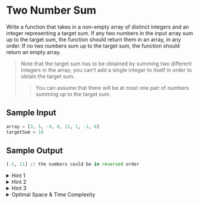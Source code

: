 # Two Number Sum

Write a function that takes in a non-empty array of distinct integers and an integer representing a target sum. If any two numbers in the input array sum up to the target sum, the function should return them in an array, in any order. If no two numbers sum up to the target sum, the function should return an empty array.

> Note that the target sum has to be obtained by summing two different integers in the array; you can't add a single integer to itself in order to obtain the target sum.
>>You can assume that there will be at most one pair of numbers summing up to the target sum.

## Sample Input
```python
array = [3, 5, -4, 8, 11, 1, -1, 6]
targetSum = 10
```

## Sample Output
```python
[-1, 11] // the numbers could be in reversed order
```

<details>
  <summary>Hint 1</summary>
  
  Try using two for loops to sum all possible pairs of numbers in the input array. What are the time and space implications of this approach?
</details>

<details>
  <summary>Hint 2</summary>
  
  Realize that for every number X in the input array, you are essentially trying to find a corresponding number Y such that X + Y = targetSum. With two variables in this equation known to you, it shouldn't be hard to solve for Y.
</details>

<details>
  <summary>Hint 3</summary>
  
  Try storing every number in a hash table, solving the equation mentioned in Hint #2 for every number, and checking if the Y that you find is stored in the hash table. What are the time and space implications of this approach?
</details>

<details>
  <summary>Optimal Space & Time Complexity</summary>
  
  O(n) time | O(n) space - where n is the length of the input array
</details>